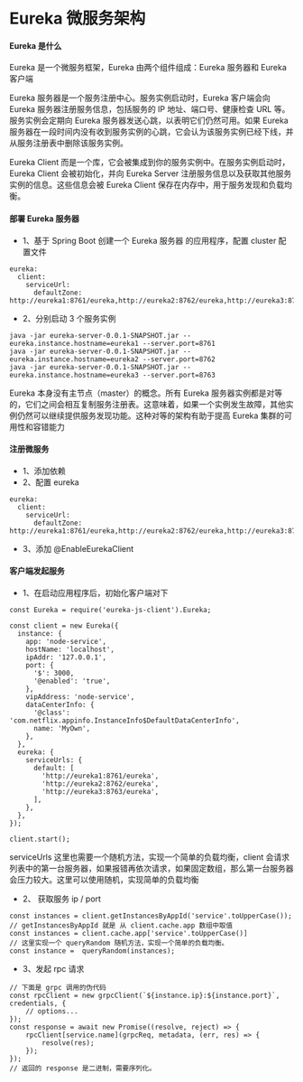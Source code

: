 # Eureka 微服务架构

#### Eureka 是什么

Eureka 是一个微服务框架，Eureka 由两个组件组成：Eureka 服务器和 Eureka 客户端

Eureka 服务器是一个服务注册中心。服务实例启动时，Eureka 客户端会向 Eureka 服务器注册服务信息，包括服务的 IP 地址、端口号、健康检查 URL 等。服务实例会定期向 Eureka 服务器发送心跳，以表明它们仍然可用。如果 Eureka 服务器在一段时间内没有收到服务实例的心跳，它会认为该服务实例已经下线，并从服务注册表中删除该服务实例。

Eureka Client 而是一个库，它会被集成到你的服务实例中。在服务实例启动时，Eureka Client 会被初始化，并向 Eureka Server 注册服务信息以及获取其他服务实例的信息。这些信息会被 Eureka Client 保存在内存中，用于服务发现和负载均衡。

#### 部署 Eureka 服务器

- 1、基于 Spring Boot 创建一个 Eureka 服务器 的应用程序，配置 cluster 配置文件

```
eureka:
  client:
    serviceUrl:
      defaultZone: http://eureka1:8761/eureka,http://eureka2:8762/eureka,http://eureka3:8763/eureka
```

- 2、分别启动 3 个服务实例

```
java -jar eureka-server-0.0.1-SNAPSHOT.jar --eureka.instance.hostname=eureka1 --server.port=8761
java -jar eureka-server-0.0.1-SNAPSHOT.jar --eureka.instance.hostname=eureka2 --server.port=8762
java -jar eureka-server-0.0.1-SNAPSHOT.jar --eureka.instance.hostname=eureka3 --server.port=8763
```

Eureka 本身没有主节点（master）的概念。所有 Eureka 服务器实例都是对等的，它们之间会相互复制服务注册表。这意味着，如果一个实例发生故障，其他实例仍然可以继续提供服务发现功能。这种对等的架构有助于提高 Eureka 集群的可用性和容错能力

#### 注册微服务

- 1、添加依赖
- 2、配置 eureka

```
eureka:
  client:
    serviceUrl:
      defaultZone: http://eureka1:8761/eureka,http://eureka2:8762/eureka,http://eureka3:8763/eureka
```

- 3、添加 @EnableEurekaClient

#### 客户端发起服务

- 1、在启动应用程序后，初始化客户端对下

```
const Eureka = require('eureka-js-client').Eureka;

const client = new Eureka({
  instance: {
    app: 'node-service',
    hostName: 'localhost',
    ipAddr: '127.0.0.1',
    port: {
      '$': 3000,
      '@enabled': 'true',
    },
    vipAddress: 'node-service',
    dataCenterInfo: {
      '@class': 'com.netflix.appinfo.InstanceInfo$DefaultDataCenterInfo',
      name: 'MyOwn',
    },
  },
  eureka: {
    serviceUrls: {
      default: [
        'http://eureka1:8761/eureka',
        'http://eureka2:8762/eureka',
        'http://eureka3:8763/eureka',
      ],
    },
  },
});

client.start();
```

serviceUrls 这里也需要一个随机方法，实现一个简单的负载均衡，client 会请求列表中的第一台服务器，如果报错再依次请求，如果固定数组，那么第一台服务器会压力较大。这里可以使用随机，实现简单的负载均衡

- 2、 获取服务 ip / port

```
const instances = client.getInstancesByAppId('service'.toUpperCase());
// getInstancesByAppId 就是 从 client.cache.app 数组中取值
const instances = client.cache.app['service'.toUpperCase()] 
// 这里实现一个 queryRandom 随机方法，实现一个简单的负载均衡。
const instance =  queryRandom(instances);
```

- 3、发起 rpc 请求

```
// 下面是 grpc 调用的伪代码
const rpcClient = new grpcClient(`${instance.ip}:${instance.port}`, credentials, {
    // options...
});
const response = await new Promise((resolve, reject) => {
    rpcClient[service.name](grpcReq, metadata, (err, res) => {
        resolve(res);
    });
});
// 返回的 response 是二进制，需要序列化。
```


